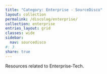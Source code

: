 ```yaml
---
title: "Category: Enterprise - SourceDisco"
layout: collection
permalink: /discolog/enterprise/
collection: enterprise
entries_layout: grid
classes: wide
sidebar:
  nav: sourcedisco 
#: 3
share: true
---
```


Resources related to Enterprise-Tech.